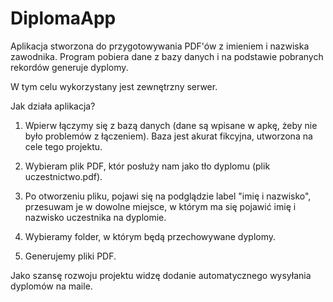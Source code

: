 # DiplomaApp
Aplikacja stworzona do przygotowywania PDF'ów z imieniem i nazwiska zawodnika. Program pobiera dane z bazy danych i na podstawie pobranych rekordów generuje dyplomy.

W tym celu wykorzystany jest zewnętrzny serwer.

Jak działa aplikacja?

1. Wpierw łączymy się z bazą danych (dane są wpisane w apkę, żeby nie było problemów z łączeniem). Baza jest akurat fikcyjna, utworzona na cele tego projektu.

2. Wybieram plik PDF, któr posłuży nam jako tło dyplomu (plik uczestnictwo.pdf).

3. Po otworzeniu pliku, pojawi się na podglądzie label "imię i nazwisko", przesuwam je w dowolne miejsce, w którym ma się pojawić imię i nazwisko uczestnika na dyplomie.

4. Wybieramy folder, w którym będą przechowywane dyplomy.

5. Generujemy pliki PDF.

Jako szansę rozwoju projektu widzę dodanie automatycznego wysyłania dyplomów na maile.
